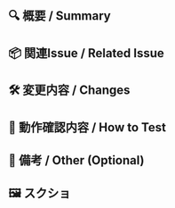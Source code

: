 ## 🔍 概要 / Summary
<!-- このPRで何をするのか簡潔に記載 -->

## 📦 関連Issue / Related Issue
<!-- 関連するチケットなどを記載 -->

## 🛠 変更内容 / Changes
<!-- 何をどう変えたか具体的に -->

## 🧪 動作確認内容 / How to Test
<!-- ローカル環境での確認手順や結果 -->

## 💬 備考 / Other (Optional)
<!-- 補足や共有事項など -->

## 🖼️ スクショ
<!-- 画面や仕様のスクショ -->

<!-- I want to review in Japanese. -->